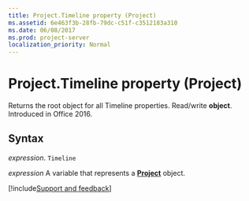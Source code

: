 ```yaml
---
title: Project.Timeline property (Project)
ms.assetid: 6e463f3b-28fb-79dc-c51f-c3512183a310
ms.date: 06/08/2017
ms.prod: project-server
localization_priority: Normal
---
```



# Project.Timeline property (Project)

Returns the root object for all Timeline properties. Read/write  **object**. Introduced in Office 2016.


## Syntax

_expression_. `Timeline`

_expression_ A variable that represents a **[Project](project.project.md)** object.

[!include[Support and feedback](~/includes/feedback-boilerplate.md)]